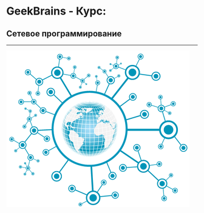# GeekBrains - Курс:
## Сетевое программирование
-------------------------------
![Screenshot](NETWORKS_Logo.png "Сетевое программирование")
